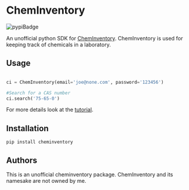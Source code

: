 ChemInventory
=================

![pypiBadge](https://badge.fury.io/py/cheminventory.svg)


An unofficial python SDK for [ChemInventory](https://www.cheminventory.net/). ChemInventory is used for keeping track of chemicals in a laboratory.

Usage
-----

```python

ci = ChemInventory(email='joe@none.com', password='123456')

#Search for a CAS number
ci.search('75-65-0')

```

For more details look at the [tutorial](tutorial/tutorial.ipynb).

Installation
------------

`pip install cheminventory`


Authors
-------

This is an unofficial cheminventory package. ChemInventory and its namesake are not owned by me. 
